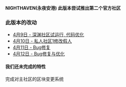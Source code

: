 **NIGHTHAVEN(永夜安港) 此版本尝试推出第二个官方社区**  
  
### 此版本的改动
* [4月9日 - 深渊社区试运行, 代码优化](4-9)  
* [4月10日 - 私人社区1修改假人](4-10)  
* [4月11日 - Bug修复](4-11)  
* [4月12日 - Bug修复与优化](4-12)  

#### 我们还未完成的特性
完成对主社区的区块变更系统  
